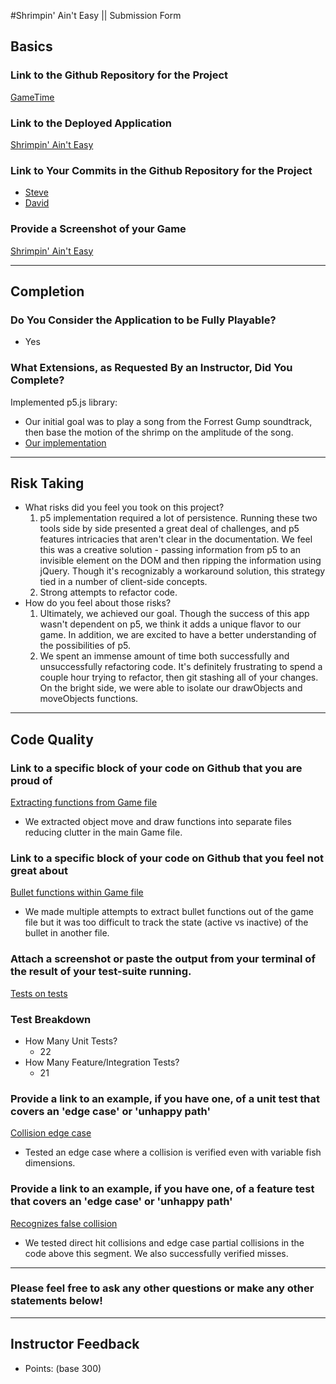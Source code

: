 #Shrimpin' Ain't Easy || Submission Form

## Basics

### Link to the Github Repository for the Project
[GameTime](https://github.com/stevepentler/GameTime)

### Link to the Deployed Application
[Shrimpin' Ain't Easy](http://stevepentler.github.io/GameTime/)

### Link to Your Commits in the Github Repository for the Project
- [Steve](https://github.com/stevepentler/GameTime/commits?author=stevepentler)
- [David](https://github.com/stevepentler/GameTime/commits?author=dastinnette)

### Provide a Screenshot of your Game
[Shrimpin' Ain't Easy](http://i.imgur.com/kDdYfDo.png?1)

---

## Completion

### Do You Consider the Application to be Fully Playable?
 - Yes

### What Extensions, as Requested By an Instructor, Did You Complete?
Implemented p5.js library:
- Our initial goal was to play a song from the Forrest Gump soundtrack, then base the motion of the shrimp on the amplitude of the song.
- [Our implementation](https://gist.github.com/stevepentler/99d89ad4ef79b9fae0dd628961e7bbd7)

----

## Risk Taking
- What risks did you feel you took on this project?
  1. p5 implementation required a lot of persistence. Running these two tools side by side presented a great deal of challenges, and p5 features intricacies that aren't clear in the documentation. We feel this was a creative solution - passing information from p5 to an invisible element on the DOM and then ripping the information using jQuery. Though it's recognizably a workaround solution, this strategy tied in a number of client-side concepts.
  2. Strong attempts to refactor code.
- How do you feel about those risks?
  1. Ultimately, we achieved our goal. Though the success of this app wasn't dependent on p5, we think it adds a unique flavor to our game. In addition, we are excited to have a better understanding of the possibilities of p5.
  2. We spent an immense amount of time both successfully and unsuccessfully refactoring code. It's definitely frustrating to spend a couple hour trying to refactor, then git stashing all of your changes. On the bright side, we were able to isolate our drawObjects and moveObjects functions.

----

## Code Quality

### Link to a specific block of your code on Github that you are proud of
[Extracting functions from Game file](https://github.com/stevepentler/GameTime/blob/3aa670cb349737941a84ceaedb8ba5ffcd2b2875/lib/game.js#L42-L52)
- We extracted object move and draw functions into separate files reducing clutter in the main Game file.

### Link to a specific block of your code on Github that you feel not great about
[Bullet functions within Game file](https://github.com/stevepentler/GameTime/blob/3aa670cb349737941a84ceaedb8ba5ffcd2b2875/lib/game.js#L54-L73)
- We made multiple attempts to extract bullet functions out of the game file but it was too difficult to track the state (active vs inactive) of the bullet in another file.

### Attach a screenshot or paste the output from your terminal of the result of your test-suite running.
[Tests on tests](http://i.imgur.com/sKnhN64.png?1)

### Test Breakdown
- How Many Unit Tests?
  - 22
- How Many Feature/Integration Tests?
  - 21

### Provide a link to an example, if you have one, of a unit test that covers an 'edge case' or 'unhappy path'
[Collision edge case](https://github.com/stevepentler/GameTime/blob/4d4a6a4a7c332b71ceddd49d506a9aefdc998e88/test/collision-test.js#L45-L53)
- Tested an edge case where a collision is verified even with variable fish dimensions.

### Provide a link to an example, if you have one, of a feature test that covers an 'edge case' or 'unhappy path'
[Recognizes false collision](https://github.com/stevepentler/GameTime/blob/fd00c98af2c1b8caa89218856a58bc0323345fc7/test/collision-test.js#L95-L104)
- We tested direct hit collisions and edge case partial collisions in the code above this segment. We also successfully verified misses.

-----

### Please feel free to ask any other questions or make any other statements below!

-----

## Instructor Feedback

- Points: (base 300)
